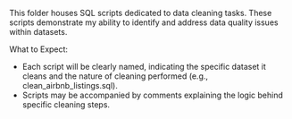This folder houses SQL scripts dedicated to data cleaning tasks. These scripts demonstrate my ability to identify and address data quality issues within datasets.

What to Expect:

* Each script will be clearly named, indicating the specific dataset it cleans and the nature of cleaning performed (e.g., clean_airbnb_listings.sql).
* Scripts may be accompanied by comments explaining the logic behind specific cleaning steps.
              
